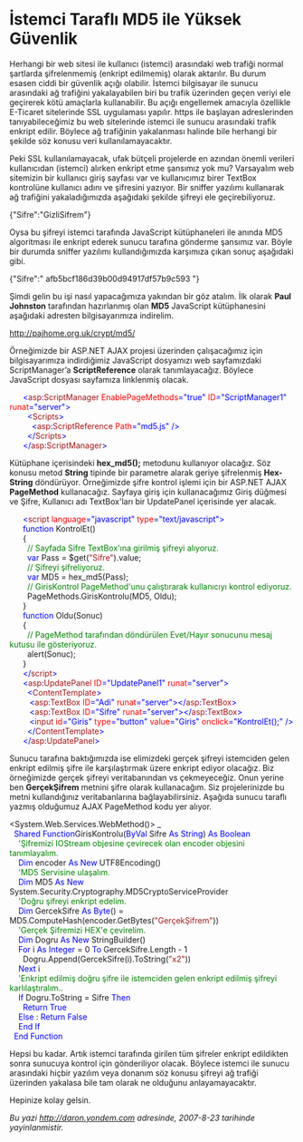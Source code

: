# İstemci Taraflı MD5 ile Yüksek Güvenlik 

Herhangi bir web sitesi ile kullanıcı (istemci) arasındaki web trafiği
normal şartlarda şifrelenmemiş (enkript edilmemiş) olarak aktarılır. Bu
durum esasen ciddi bir güvenlik açığı olabilir. İstemci bilgisayar ile
sunucu arasındaki ağ trafiğini yakalayabilen biri bu trafik üzerinden
geçen veriyi ele geçirerek kötü amaçlarla kullanabilir. Bu açığı
engellemek amacıyla özellikle E-Ticaret sitelerinde SSL uygulaması
yapılır. https ile başlayan adreslerinden tanıyabileceğimiz bu web
sitelerinde istemci ile sunucu arasındaki trafik enkript edilir. Böylece
ağ trafiğinin yakalanması halinde bile herhangi bir şekilde söz konusu
veri kullanılamayacaktır.

Peki SSL kullanılamayacak, ufak bütçeli projelerde en azından önemli
verileri kullanıcıdan (istemci) alırken enkript etme şansımız yok mu?
Varsayalım web sitemizin bir kullanıcı giriş sayfası var ve kullanıcımız
birer TextBox kontrolüne kullanıcı adını ve şifresini yazıyor. Bir
sniffer yazılımı kullanarak ağ trafiğini yakaladığımızda aşağıdaki
şekilde şifreyi ele geçirebiliyoruz.

{"Sifre":"GizliSifrem"}

Oysa bu şifreyi istemci tarafında JavaScript kütüphaneleri ile anında
MD5 algoritması ile enkript ederek sunucu tarafına gönderme şansımız
var. Böyle bir durumda sniffer yazılımı kullandığımızda karşımıza çıkan
sonuç aşağıdaki gibi.

{"Sifre":" afb5bcf186d39b00d94917df57b9c593 "}

Şimdi gelin bu işi nasıl yapacağımıza yakından bir göz atalım. İlk
olarak **Paul Johnston** tarafından hazırlanmış olan **MD5** JavaScript
kütüphanesini aşağıdaki adresten bilgisayarımıza indirelim.

<http://pajhome.org.uk/crypt/md5/>

Örneğimizde bir ASP.NET AJAX projesi üzerinden çalışacağımız için
bilgisayarımıza indirdiğimiz JavaScript dosyamızı web sayfamızdaki
ScriptManager’a **ScriptReference** olarak tanımlayacağız. Böylece
JavaScript dosyası sayfamıza linklenmiş olacak.

<span><span>      </span> <span style="color: blue;">\<</span><span
style="color: rgb(163, 21, 21);">asp</span><span
style="color: blue;">:</span><span
style="color: rgb(163, 21, 21);">ScriptManager</span> <span
style="color: red;">EnablePageMethods</span><span
style="color: blue;">="true"</span> <span
style="color: red;">ID</span><span
style="color: blue;">="ScriptManager1"</span> <span
style="color: red;">runat</span><span
style="color: blue;">="server"\></span></span>\
 <span> <span>        </span><span style="color: blue;">\<</span><span
style="color: rgb(163, 21, 21);">Scripts</span><span
style="color: blue;">\></span></span>\
 <span> <span>          </span><span style="color: blue;">\<</span><span
style="color: rgb(163, 21, 21);">asp</span><span
style="color: blue;">:</span><span
style="color: rgb(163, 21, 21);">ScriptReference</span> <span
style="color: red;">Path</span><span
style="color: blue;">="md5.js"</span> <span
style="color: blue;">/\></span></span>\
 <span> <span>        </span> <span style="color: blue;">\</</span><span
style="color: rgb(163, 21, 21);">Scripts</span><span
style="color: blue;">\></span></span>\
 <span> <span>      </span> <span style="color: blue;">\</</span><span
style="color: rgb(163, 21, 21);">asp</span><span
style="color: blue;">:</span><span
style="color: rgb(163, 21, 21);">ScriptManager</span><span
style="color: blue;">\></span></span>

Kütüphane içerisindeki **hex\_md5();** metodunu kullanıyor olacağız. Söz
konusu metod **String** tipinde bir parametre alarak geriye şifrelenmiş
**Hex-String** döndürüyor. Örneğimizde şifre kontrol işlemi için bir
ASP.NET AJAX **PageMethod** kullanacağız. Sayfaya giriş için
kullanacağımız Giriş düğmesi ve Şifre, Kullanıcı adı TextBox'ları bir
UpdatePanel içerisinde yer alacak.

<span> <span>      </span> <span style="color: blue;">\<</span><span
style="color: rgb(163, 21, 21);">script</span> <span
style="color: red;">language</span><span
style="color: blue;">="javascript"</span> <span
style="color: red;">type</span><span
style="color: blue;">="text/javascript"\></span></span>\
 <span> <span>      </span> <span style="color: blue;">function</span>
KontrolEt()</span>\
 <span> <span>      </span>{</span>\
 <span> <span>        </span> <span style="color: green;">// Sayfada
Sifre TextBox'ına girilmiş şifreyi alıyoruz.</span></span>\
 <span> <span>        </span> <span style="color: blue;">var</span> Pass
= \$get(<span
style="color: rgb(163, 21, 21);">"Sifre"</span>).value;</span>\
 <span> <span>        </span> <span style="color: green;">// Şifreyi
şifreliyoruz.</span></span>\
 <span> <span>        </span> <span style="color: blue;">var</span> MD5
= hex\_md5(Pass);</span>\
 <span> <span>        </span> <span style="color: green;">//
GirisKontrol PageMethod'unu çalıştırarak kullanıcıyı kontrol
ediyoruz.</span></span>\
 <span> <span>        </span> PageMethods.GirisKontrolu(MD5,
Oldu);</span>\
 <span> <span>      </span>}</span>\
 <span> <span>      </span> <span style="color: blue;">function</span>
Oldu(Sonuc)</span>\
 <span> <span>      </span>{</span>\
 <span> <span>        </span> <span style="color: green;">// PageMethod
tarafından döndürülen Evet/Hayır sonucunu mesaj kutusu ile
gösteriyoruz.</span></span>\
 <span> <span>        </span> alert(Sonuc);</span>\
 <span> <span>      </span>}</span>\
 <span> <span>      </span> <span style="color: blue;">\</</span><span
style="color: rgb(163, 21, 21);">script</span><span
style="color: blue;">\></span></span>\
 <span> <span>      </span> <span style="color: blue;">\<</span><span
style="color: rgb(163, 21, 21);">asp</span><span
style="color: blue;">:</span><span
style="color: rgb(163, 21, 21);">UpdatePanel</span> <span
style="color: red;">ID</span><span
style="color: blue;">="UpdatePanel1"</span> <span
style="color: red;">runat</span><span
style="color: blue;">="server"\></span></span>\
 <span> <span>        </span> <span style="color: blue;">\<</span><span
style="color: rgb(163, 21, 21);">ContentTemplate</span><span
style="color: blue;">\></span></span>\
          <span style="color: blue;">\<</span><span
style="color: rgb(163, 21, 21);">asp</span><span
style="color: blue;">:</span><span
style="color: rgb(163, 21, 21);">TextBox</span> <span
style="color: red;">ID</span><span style="color: blue;">="Adi"</span>
<span style="color: red;">runat</span><span
style="color: blue;">="server"\>\</</span><span
style="color: rgb(163, 21, 21);">asp</span><span
style="color: blue;">:</span><span
style="color: rgb(163, 21, 21);">TextBox</span><span
style="color: blue;">\></span>\
 <span> <span>         </span><span style="color: blue;">\<</span><span
style="color: rgb(163, 21, 21);">asp</span><span
style="color: blue;">:</span><span
style="color: rgb(163, 21, 21);">TextBox</span> <span
style="color: red;">ID</span><span style="color: blue;">="Sifre"</span>
<span style="color: red;">runat</span><span
style="color: blue;">="server"\>\</</span><span
style="color: rgb(163, 21, 21);">asp</span><span
style="color: blue;">:</span><span
style="color: rgb(163, 21, 21);">TextBox</span><span
style="color: blue;">\></span></span>\
 <span> <span>         </span><span style="color: blue;">\<</span><span
style="color: rgb(163, 21, 21);">input</span> <span
style="color: red;">id</span><span style="color: blue;">="Giris"</span>
<span style="color: red;">type</span><span
style="color: blue;">="button"</span> <span
style="color: red;">value</span><span
style="color: blue;">="Giris"</span> <span
style="color: red;">onclick</span><span
style="color: blue;">="KontrolEt();"</span> <span
style="color: blue;">/\></span></span>\
 <span> <span>        </span> <span style="color: blue;">\</</span><span
style="color: rgb(163, 21, 21);">ContentTemplate</span><span
style="color: blue;">\></span></span>\
       <span style="color: blue;">\</</span><span
style="color: rgb(163, 21, 21);">asp</span><span
style="color: blue;">:</span><span
style="color: rgb(163, 21, 21);">UpdatePanel</span><span
style="color: blue;">\></span><span></span>

Sunucu tarafına baktığımızda ise elimizdeki gerçek şifreyi istemciden
gelen enkript edilmiş şifre ile karşılaştırmak üzere enkript ediyor
olacağız. Biz örneğimizde gerçek şifreyi veritabanından vs çekmeyeceğiz.
Onun yerine ben **GerçekŞifrem** metnini şifre olarak kullanacağım. Siz
projelerinizde bu metni kullandığınız veritabanlarına bağlayabilirsiniz.
Aşağıda sunucu taraflı yazmış olduğumuz AJAX PageMethod kodu yer alıyor.

<span> \<System.Web.Services.WebMethod()\> \_</span>\
 <span> <span>  </span><span style="color: blue;">Shared</span> <span
style="color: blue;">Function</span>GirisKontrolu(<span
style="color: blue;">ByVal</span> Sifre <span
style="color: blue;">As</span> <span style="color: blue;">String</span>)
<span style="color: blue;">As</span> <span
style="color: blue;">Boolean</span></span>\
 <span> <span>    </span> <span style="color: green;">'Şifremizi
IOStream objesine çevirecek olan encoder objesini
tanımlayalım.</span></span>\
 <span> <span>    </span> <span style="color: blue;">Dim</span> encoder
<span style="color: blue;">As</span> <span
style="color: blue;">New</span> UTF8Encoding()</span>\
 <span> <span>    </span> <span style="color: green;">'MD5 Servisine
ulaşalım.</span></span>\
 <span> <span>    </span> <span style="color: blue;">Dim</span> MD5
<span style="color: blue;">As</span> <span
style="color: blue;">New</span>
System.Security.Cryptography.MD5CryptoServiceProvider</span>\
 <span> <span>    </span> <span style="color: green;">'Doğru şifreyi
enkript edelim.</span></span>\
 <span> <span>    </span> <span style="color: blue;">Dim</span>
GercekSifre<span style="color: blue;"> As</span> <span
style="color: blue;">Byte</span>() =
MD5.ComputeHash(encoder.GetBytes(<span
style="color: rgb(163, 21, 21);">"GerçekŞifrem"</span>))</span>\
 <span> <span>    </span> <span style="color: green;">'Gerçek Şifremizi
HEX'e çevirelim.</span></span>\
 <span> <span>    </span> <span style="color: blue;">Dim</span> Dogru
<span style="color: blue;">As</span> <span
style="color: blue;">New</span> StringBuilder()</span>\
 <span> <span>    </span> <span style="color: blue;">For</span> i <span
style="color: blue;">As</span> <span style="color: blue;">Integer</span>
= 0 <span style="color: blue;">To</span> GercekSifre.Length - 1</span>\
 <span> <span>      </span> Dogru.Append(GercekSifre(i).ToString(<span
style="color: rgb(163, 21, 21);">"x2"</span>))</span>\
 <span> <span>    </span> <span style="color: blue;">Next</span>
i</span>\
 <span> <span>    </span> <span style="color: green;">'Enkript edilmiş
doğru şifre ile istemciden gelen enkript edilmiş şifreyi
karlılaştıralım..</span></span>\
 <span> <span>    </span> <span style="color: blue;">If</span>
Dogru.ToString = Sifre <span style="color: blue;">Then</span></span>\
 <span> <span>      </span> <span style="color: blue;">Return</span>
<span style="color: blue;">True</span></span>\
 <span> <span>    </span> <span style="color: blue;">Else</span> : <span
style="color: blue;">Return</span> <span
style="color: blue;">False</span></span>\
 <span> <span>    </span> <span style="color: blue;">End</span> <span
style="color: blue;">If</span></span>\
 <span><span>  </span><span style="color: blue;">End</span> <span
style="color: blue;">Function</span></span>

Hepsi bu kadar. Artık istemci tarafında girilen tüm şifreler enkript
edildikten sonra sunucuya kontrol için gönderiliyor olacak. Böylece
istemci ile sunucu arasındaki hiçbir yazılım veya donanım söz konusu
şifreyi ağ trafiği üzerinden yakalasa bile tam olarak ne olduğunu
anlayamayacaktır.

Hepinize kolay gelsin.


*Bu yazi http://daron.yondem.com adresinde, 2007-8-23 tarihinde yayinlanmistir.*